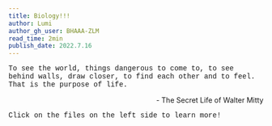```yaml
---
title: Biology!!!
author: Lumi
author_gh_user: BHAAA-ZLM
read_time: 2min
publish_date: 2022.7.16
---
```



<span style="font-family: Courier">To see the world, things dangerous to come to, to see behind walls, draw closer, to find each other and to feel. That is the purpose of life.


<p align=right> - The Secret Life of Walter Mitty</p>


<span style="font-family: Courier">
Click on the files on the left side to learn more!
</span>